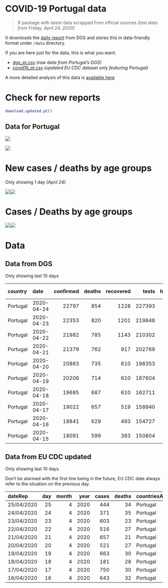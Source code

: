 COVID-19 Portugal data
================

> R package with latest data scrapped from official sources *(last data
> from Friday, April 24, 2020)*

It downloads the [daily
report](https://covid19.min-saude.pt/relatorio-de-situacao/) from DGS
and stores this in data-friendly format under `/data` directory.

If you are here just for the data, this is what you want:

  - [dgs\_pt.csv](raw/master/data/dgs_pt.csv) *(raw data from Portugal’s
    DGS)*
  - [covid19\_pt.csv](raw/master/data/covid19_pt.csv) *(updated EU CDC
    dataset only featuring Portugal)*

A more detailed analysis of this data is [available
here](https://averissimo.github.io/covid19-analysis/portugal.html)

# Check for new reports

``` r
download.updated.pt()
```

## Data for Portugal

![](README_files/figure-gfm/unnamed-chunk-7-1.svg)<!-- -->

![](README_files/figure-gfm/unnamed-chunk-8-1.svg)<!-- -->

# New cases / deaths by age groups

Only showing 1 day *(April
24)*

![](README_files/figure-gfm/unnamed-chunk-10-1.svg)<!-- -->![](README_files/figure-gfm/unnamed-chunk-10-2.svg)<!-- -->

# Cases / Deaths by age groups

![](README_files/figure-gfm/unnamed-chunk-11-1.svg)<!-- -->![](README_files/figure-gfm/unnamed-chunk-11-2.svg)<!-- -->

# Data

## Data from DGS

Only showing last 10
days

| country  | date       | confirmed | deaths | recovered |  tests | hospitalized | in.icu | confirmed\_m\_00-09 | confirmed\_w\_00-09 | confirmed\_m\_10-19 | confirmed\_w\_10-19 | confirmed\_m\_20-29 | confirmed\_w\_20-29 | confirmed\_m\_30-39 | confirmed\_w\_30-39 | confirmed\_m\_40-49 | confirmed\_w\_40-49 | confirmed\_m\_50-59 | confirmed\_w\_50-59 | confirmed\_m\_60-69 | confirmed\_w\_60-69 | confirmed\_m\_70-79 | confirmed\_w\_70-79 | confirmed\_m\_80+ | confirmed\_w\_80+ | death\_m\_00-09 | death\_w\_00-09 | death\_m\_10-19 | death\_w\_10-19 | death\_m\_20-29 | death\_w\_20-29 | death\_m\_30-39 | death\_w\_30-39 | death\_m\_40-49 | death\_w\_40-49 | death\_m\_50-59 | death\_w\_50-59 | death\_m\_60-69 | death\_w\_60-69 | death\_m\_70-79 | death\_w\_70-79 | death\_m\_80+ | death\_w\_80+ |
| :------- | :--------- | --------: | -----: | --------: | -----: | -----------: | -----: | ------------------: | ------------------: | ------------------: | ------------------: | ------------------: | ------------------: | ------------------: | ------------------: | ------------------: | ------------------: | ------------------: | ------------------: | ------------------: | ------------------: | ------------------: | ------------------: | ----------------: | ----------------: | --------------: | --------------: | --------------: | --------------: | --------------: | --------------: | --------------: | --------------: | --------------: | --------------: | --------------: | --------------: | --------------: | --------------: | --------------: | --------------: | ------------: | ------------: |
| Portugal | 2020-04-24 |     22797 |    854 |      1228 | 227393 |         1068 |    188 |                 171 |                 189 |                 299 |                 372 |                1097 |                1511 |                1347 |                1842 |                1498 |                2332 |                1517 |                2363 |                1273 |                1450 |                 990 |                1057 |              1167 |              2322 |               0 |               0 |               0 |               0 |               0 |               0 |               0 |               0 |               4 |               5 |              17 |               5 |              51 |              24 |             103 |              71 |           251 |           323 |
| Portugal | 2020-04-23 |     22353 |    820 |      1201 | 219848 |         1095 |    204 |                 171 |                 189 |                 297 |                 362 |                1058 |                1473 |                1321 |                1809 |                1468 |                2317 |                1490 |                2328 |                1236 |                1421 |                 963 |                1036 |              1135 |              2279 |               0 |               0 |               0 |               0 |               0 |               0 |               0 |               0 |               4 |               5 |              16 |               5 |              48 |              23 |              98 |              70 |           240 |           311 |
| Portugal | 2020-04-22 |     21982 |    785 |      1143 | 210302 |         1146 |    207 |                 171 |                 189 |                 295 |                 353 |                1022 |                1437 |                1296 |                1777 |                1439 |                2302 |                1466 |                2303 |                1220 |                1401 |                 936 |                1025 |              1108 |              2242 |               0 |               0 |               0 |               0 |               0 |               0 |               0 |               0 |               4 |               5 |              15 |               5 |              45 |              22 |              93 |              68 |           233 |           295 |
| Portugal | 2020-04-21 |     21379 |    762 |       917 | 202769 |         1172 |    213 |                 170 |                 189 |                 266 |                 321 |                 988 |                1390 |                1271 |                1713 |                1418 |                2202 |                1439 |                2231 |                1173 |                1384 |                 927 |                 978 |              1097 |              2222 |               0 |               0 |               0 |               0 |               0 |               0 |               0 |               0 |               4 |               5 |              15 |               5 |              45 |              22 |              91 |              68 |           225 |           282 |
| Portugal | 2020-04-20 |     20863 |    735 |       610 | 198353 |         1208 |    215 |                 170 |                 189 |                 262 |                 319 |                 933 |                1367 |                1237 |                1694 |                1417 |                2181 |                1391 |                2191 |                1171 |                1332 |                 905 |                 972 |              1041 |              2091 |               0 |               0 |               0 |               0 |               0 |               0 |               0 |               0 |               3 |               5 |              15 |               5 |              43 |              22 |              89 |              66 |           218 |           269 |
| Portugal | 2020-04-19 |     20206 |    714 |       610 | 187604 |         1243 |    224 |                 164 |                 181 |                 246 |                 290 |                 856 |                1293 |                1181 |                1650 |                1361 |                2112 |                1377 |                2133 |                1123 |                1321 |                 891 |                 935 |              1030 |              2062 |               0 |               0 |               0 |               0 |               0 |               0 |               0 |               0 |               3 |               5 |              15 |               5 |              43 |              22 |              88 |              63 |           209 |           261 |
| Portugal | 2020-04-18 |     19685 |    687 |       610 | 162711 |         1253 |    228 |                 157 |                 171 |                 231 |                 277 |                 828 |                1269 |                1150 |                1601 |                1332 |                2056 |                1349 |                2073 |                1107 |                1300 |                 876 |                 909 |              1000 |              1999 |               0 |               0 |               0 |               0 |               0 |               0 |               0 |               0 |               3 |               5 |              14 |               5 |              43 |              21 |              87 |              58 |           201 |           250 |
| Portugal | 2020-04-17 |     19022 |    657 |       519 | 158940 |         1284 |    222 |                 157 |                 165 |                 226 |                 261 |                 796 |                1217 |                1106 |                1543 |                1299 |                1997 |                1310 |                1996 |                1077 |                1264 |                 851 |                 880 |               960 |              1917 |               0 |               0 |               0 |               0 |               0 |               0 |               0 |               0 |               3 |               5 |              13 |               5 |              42 |              19 |              83 |              54 |           193 |           240 |
| Portugal | 2020-04-16 |     18841 |    629 |       493 | 154727 |         1302 |    229 |                 157 |                 164 |                 226 |                 259 |                 789 |                1205 |                1094 |                1530 |                1285 |                1982 |                1302 |                1977 |                1068 |                1251 |                 848 |                 867 |               950 |              1887 |               0 |               0 |               0 |               0 |               0 |               0 |               0 |               0 |               3 |               5 |              13 |               5 |              40 |              19 |              79 |              52 |           183 |           230 |
| Portugal | 2020-04-15 |     18091 |    599 |       383 | 150804 |         1200 |    208 |                 151 |                 153 |                 220 |                 250 |                 754 |                1144 |                1049 |                1457 |                1221 |                1903 |                1243 |                1890 |                1030 |                1212 |                 833 |                 840 |               920 |              1821 |               0 |               0 |               0 |               0 |               0 |               0 |               0 |               0 |               2 |               5 |              13 |               5 |              39 |              19 |              76 |              49 |           173 |           218 |

## Data from EU CDC updated

Only showing last 10 days.

Don’t be alarmed with the first line being in the future, EU CDC date
always refer to the situation on the previous
day.

| dateRep    | day | month | year | cases | deaths | countriesAndTerritories | geoId | countryterritoryCode | popData2018 | continentExp |
| :--------- | --: | ----: | ---: | ----: | -----: | :---------------------- | :---- | :------------------- | ----------: | :----------- |
| 25/04/2020 |  25 |     4 | 2020 |   444 |     34 | Portugal                | PT    | PRT                  |    10281762 | NA           |
| 24/04/2020 |  24 |     4 | 2020 |   371 |     35 | Portugal                | PT    | PRT                  |    10281762 | Europe       |
| 23/04/2020 |  23 |     4 | 2020 |   603 |     23 | Portugal                | PT    | PRT                  |    10281762 | Europe       |
| 22/04/2020 |  22 |     4 | 2020 |   516 |     27 | Portugal                | PT    | PRT                  |    10281762 | Europe       |
| 21/04/2020 |  21 |     4 | 2020 |   657 |     21 | Portugal                | PT    | PRT                  |    10281762 | Europe       |
| 20/04/2020 |  20 |     4 | 2020 |   521 |     27 | Portugal                | PT    | PRT                  |    10281762 | Europe       |
| 19/04/2020 |  19 |     4 | 2020 |   663 |     30 | Portugal                | PT    | PRT                  |    10281762 | Europe       |
| 18/04/2020 |  18 |     4 | 2020 |   181 |     28 | Portugal                | PT    | PRT                  |    10281762 | Europe       |
| 17/04/2020 |  17 |     4 | 2020 |   750 |     30 | Portugal                | PT    | PRT                  |    10281762 | Europe       |
| 16/04/2020 |  16 |     4 | 2020 |   643 |     32 | Portugal                | PT    | PRT                  |    10281762 | Europe       |
